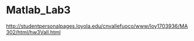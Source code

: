 # Matlab_Lab3

http://studentpersonalpages.loyola.edu/cnvallefuoco/www/loy1703936/MA302/html/hw3Vall.html
